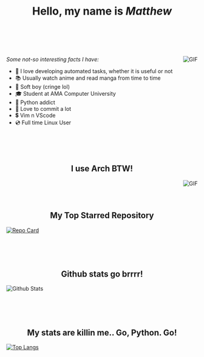 <h1 align="center">Hello, my name is <b><i>Matthew</i></b></h1>

<br><br><br><br>

<img align="right" alt="GIF" src="https://media.giphy.com/media/iIqmM5tTjmpOB9mpbn/giphy.gif" />



*Some not-so interesting facts I have:*
- 🤖 I love developing automated tasks, whether it is useful or not </li>
- 📚 Usually watch anime and read manga from time to time </li>
- 😬 Soft boy (cringe lol) </li>
- 🎓 Student at AMA Computer University
- 🐍 Python addict
- 💚 Love to commit a lot
- 💲 Vim n VScode
- 💿 Full time Linux User


<br><br><br>
<h2 align="center"> I use Arch BTW! </h2>
<img align="right" alt="GIF" src="https://static.apester.com/user-images/66/66990c9c68ef205ac02683b905a15dc5.gif" />

<br><br><br>
<h2 align="center"> My Top Starred Repository </h2>

[![Repo Card](https://github-readme-stats.vercel.app/api/pin?username=kungpaochick&repo=jobs_linkedin&title_color=fff&icon_color=f9f9f9&text_color=9f9f9f&bg_color=151515)](https://github.com/KungPaoChick/Jobs_LinkedIn)

<br><br><br>
<h2 align="center"> Github stats go brrrr! </h2>

![Github Stats](https://github-readme-stats.vercel.app/api?username=kungpaochick&count_private=true&show_icons=true&title_color=fff&icon_color=79ff97&text_color=9f9f9f&bg_color=151515)

<br><br><br>
<h2 align="center"> My stats are killin me.. Go, Python. Go! </h2>


[![Top Langs](https://github-readme-stats.vercel.app/api/top-langs/?username=kungpaochick&langs_count=8&count_private=true&title_color=fff&icon_color=f9f9f9&text_color=9f9f9f&bg_color=151515)](https://github.com/anuraghazra/github-readme-stats)

